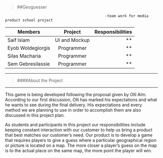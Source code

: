 >##Geoguesser

                                                  -team work for media product school project

| Members               | Project       | Responsibilities  |
| ----------------------|:-------------:| -----------------:|
| Saif Islam            | UI and Mockup | **                |
| Eyob Woldegiorgis     | Programmer    | **                |
| Silas Macharia        | Programmer    | **                |
| Sem Gebresilassie     | Programmer    | **                |
---
	
>####About the Project
---

<p>This game is being developed following the proposal given by Olli Alm. According to our first discussion, Olli has marked his expectations and what he wants to see during the final delivery. His expectations and every method we are planning to use in order to accomplish them are also discussed in this project plan.


<p>As students and participants in this project our responsibilities include keeping constant interaction with our customer to help us bring a product that best matches our customer’s need. Our product is to develop a game that requires players to give a guess where a particular geographical region or picture is located on a map. The more closer a player’s guess on the map is to the actual place on the same map, the more point the player will win.

